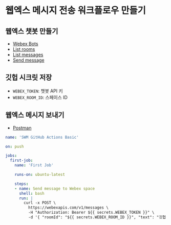 # 웹엑스 메시지 전송 워크플로우 만들기 #

## 웹엑스 챗봇 만들기 ##

* [Webex Bots](https://developer.webex.com/docs/bots)
* [List rooms](https://developer.webex.com/docs/api/v1/rooms/list-rooms)
* [List messages](https://developer.webex.com/docs/api/v1/messages/list-messages)
* [Send message](https://developer.webex.com/docs/api/v1/messages/create-a-message)


## 깃헙 시크릿 저장 ##

* `WEBEX_TOKEN`: 챗봇 API 키
* `WEBEX_ROOM_ID`: 스페이스 ID


## 웹엑스 메시지 보내기 ##

* [Postman](https://getpostman.com/)

```yaml
name: 'SWM GitHub Actions Basic'

on: push

jobs:
  first-job:
    name: 'First Job'

    runs-on: ubuntu-latest

    steps:
    - name: Send message to Webex space
      shell: bash
      run: |
        curl -x POST \
          https://webexapis.com/v1/messages \
          -H "Authorization: Bearer ${{ secrets.WEBEX_TOKEN }}" \
          -d '{ "roomId": "${{ secrets.WEBEX_ROOM_ID }}", "text": "깃헙 액션에서 보내는 메시지 from ${{ github.repository }}" }'
```
